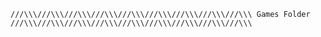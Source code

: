     ///\\\///\\\///\\\///\\\///\\\///\\\///\\\///\\\///\\\ Games Folder ///\\\///\\\///\\\///\\\///\\\///\\\///\\\///\\\///\\\
